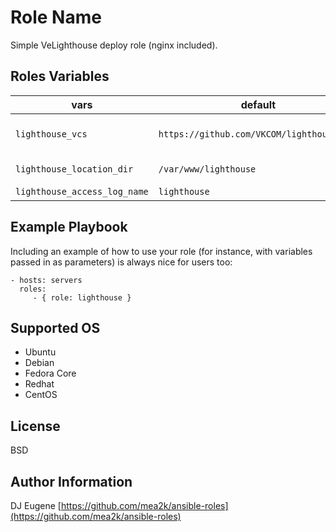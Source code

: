 Role Name
=========

Simple VeLighthouse deploy role (nginx included).


Roles Variables 
---------------

| vars | default | description |
|------|-------------|---------|
| `lighthouse_vcs` | `https://github.com/VKCOM/lighthouse.git` | URL for lighthouse project |
| `lighthouse_location_dir` | `/var/www/lighthouse` | installing directory |
| `lighthouse_access_log_name` | `lighthouse` | access log  |


Example Playbook
----------------

Including an example of how to use your role (for instance, with variables passed in as parameters) is always nice for users too:

    - hosts: servers
      roles:
         - { role: lighthouse }


Supported OS
------------

- Ubuntu
- Debian
- Fedora Core
- Redhat
- CentOS


License
-------

BSD

Author Information
------------------

DJ Eugene [https://github.com/mea2k/ansible-roles](https://github.com/mea2k/ansible-roles)
